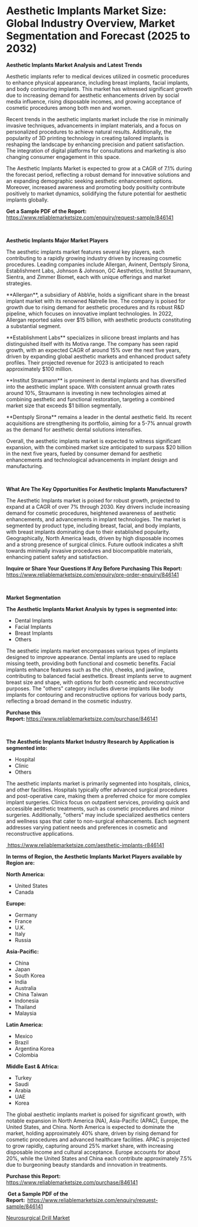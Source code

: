 <p><h1>Aesthetic Implants Market Size: Global Industry Overview, Market Segmentation and Forecast (2025 to 2032)</h1></p><p><strong>Aesthetic Implants Market Analysis and Latest Trends</strong></p>
<p><p>Aesthetic implants refer to medical devices utilized in cosmetic procedures to enhance physical appearance, including breast implants, facial implants, and body contouring implants. This market has witnessed significant growth due to increasing demand for aesthetic enhancements driven by social media influence, rising disposable incomes, and growing acceptance of cosmetic procedures among both men and women.</p><p>Recent trends in the aesthetic implants market include the rise in minimally invasive techniques, advancements in implant materials, and a focus on personalized procedures to achieve natural results. Additionally, the popularity of 3D printing technology in creating tailored implants is reshaping the landscape by enhancing precision and patient satisfaction. The integration of digital platforms for consultations and marketing is also changing consumer engagement in this space.</p><p>The Aesthetic Implants Market is expected to grow at a CAGR of 7.1% during the forecast period, reflecting a robust demand for innovative solutions and an expanding demographic seeking aesthetic enhancement options. Moreover, increased awareness and promoting body positivity contribute positively to market dynamics, solidifying the future potential for aesthetic implants globally.</p></p>
<p><strong>Get a Sample PDF of the Report:&nbsp;</strong> <a href="https://www.reliablemarketsize.com/enquiry/request-sample/846141?utm_campaign=2393&utm_medium=2&utm_source=Github&utm_content=ia&utm_term=04032025&utm_id=aesthetic-implants">https://www.reliablemarketsize.com/enquiry/request-sample/846141</a></p>
<p>&nbsp;</p>
<p><strong>Aesthetic Implants Major Market Players</strong></p>
<p><p>The aesthetic implants market features several key players, each contributing to a rapidly growing industry driven by increasing cosmetic procedures. Leading companies include Allergan, Avinent, Dentsply Sirona, Establishment Labs, Johnson & Johnson, GC Aesthetics, Institut Straumann, Sientra, and Zimmer Biomet, each with unique offerings and market strategies.</p><p>**Allergan**, a subsidiary of AbbVie, holds a significant share in the breast implant market with its renowned Natrelle line. The company is poised for growth due to rising demand for aesthetic procedures and its robust R&D pipeline, which focuses on innovative implant technologies. In 2022, Allergan reported sales over $15 billion, with aesthetic products constituting a substantial segment.</p><p>**Establishment Labs** specializes in silicone breast implants and has distinguished itself with its Motiva range. The company has seen rapid growth, with an expected CAGR of around 15% over the next five years, driven by expanding global aesthetic markets and enhanced product safety profiles. Their projected revenue for 2023 is anticipated to reach approximately $100 million.</p><p>**Institut Straumann** is prominent in dental implants and has diversified into the aesthetic implant space. With consistent annual growth rates around 10%, Straumann is investing in new technologies aimed at combining aesthetic and functional restoration, targeting a combined market size that exceeds $1 billion segmentally.</p><p>**Dentsply Sirona** remains a leader in the dental aesthetic field. Its recent acquisitions are strengthening its portfolio, aiming for a 5-7% annual growth as the demand for aesthetic dental solutions intensifies.</p><p>Overall, the aesthetic implants market is expected to witness significant expansion, with the combined market size anticipated to surpass $20 billion in the next five years, fueled by consumer demand for aesthetic enhancements and technological advancements in implant design and manufacturing.</p></p>
<p>&nbsp;</p>
<p><strong>What Are The Key Opportunities For Aesthetic Implants Manufacturers?</strong></p>
<p><p>The Aesthetic Implants market is poised for robust growth, projected to expand at a CAGR of over 7% through 2030. Key drivers include increasing demand for cosmetic procedures, heightened awareness of aesthetic enhancements, and advancements in implant technologies. The market is segmented by product type, including breast, facial, and body implants, with breast implants dominating due to their established popularity. Geographically, North America leads, driven by high disposable incomes and a strong presence of surgical clinics. Future outlook indicates a shift towards minimally invasive procedures and biocompatible materials, enhancing patient safety and satisfaction.</p></p>
<p><strong>Inquire or Share Your Questions If Any Before Purchasing This Report:</strong> <a href="https://www.reliablemarketsize.com/enquiry/pre-order-enquiry/846141?utm_campaign=2393&utm_medium=2&utm_source=Github&utm_content=ia&utm_term=04032025&utm_id=aesthetic-implants">https://www.reliablemarketsize.com/enquiry/pre-order-enquiry/846141</a></p>
<p>&nbsp;</p>
<p><strong>Market Segmentation</strong></p>
<p><strong>The Aesthetic Implants Market Analysis by types is segmented into:</strong></p>
<p><ul><li>Dental Implants</li><li>Facial Implants</li><li>Breast Implants</li><li>Others</li></ul></p>
<p><p>The aesthetic implants market encompasses various types of implants designed to improve appearance. Dental implants are used to replace missing teeth, providing both functional and cosmetic benefits. Facial implants enhance features such as the chin, cheeks, and jawline, contributing to balanced facial aesthetics. Breast implants serve to augment breast size and shape, with options for both cosmetic and reconstructive purposes. The "others" category includes diverse implants like body implants for contouring and reconstructive options for various body parts, reflecting a broad demand in the cosmetic industry.</p></p>
<p><strong>Purchase this Report:&nbsp;</strong><a href="https://www.reliablemarketsize.com/purchase/846141?utm_campaign=2393&utm_medium=2&utm_source=Github&utm_content=ia&utm_term=04032025&utm_id=aesthetic-implants">https://www.reliablemarketsize.com/purchase/846141</a></p>
<p>&nbsp;</p>
<p><strong>The Aesthetic Implants Market Industry Research by Application is segmented into:</strong></p>
<p><ul><li>Hospital</li><li>Clinic</li><li>Others</li></ul></p>
<p><p>The aesthetic implants market is primarily segmented into hospitals, clinics, and other facilities. Hospitals typically offer advanced surgical procedures and post-operative care, making them a preferred choice for more complex implant surgeries. Clinics focus on outpatient services, providing quick and accessible aesthetic treatments, such as cosmetic procedures and minor surgeries. Additionally, "others" may include specialized aesthetics centers and wellness spas that cater to non-surgical enhancements. Each segment addresses varying patient needs and preferences in cosmetic and reconstructive applications.</p></p>
<p><a href="https://www.reliablemarketsize.com/aesthetic-implants-r846141?utm_campaign=2393&utm_medium=2&utm_source=Github&utm_content=ia&utm_term=04032025&utm_id=aesthetic-implants">&nbsp;https://www.reliablemarketsize.com/aesthetic-implants-r846141</a></p>
<p><strong>In terms of Region, the Aesthetic Implants Market Players available by Region are:</strong></p>
<p>
    <p> <strong> North America: </strong>
        <ul>
            <li>United States</li>
            <li>Canada</li>
        </ul>
        </p> 
    <p> <strong> Europe: </strong>
        <ul>
            <li>Germany</li>
            <li>France</li>
            <li>U.K.</li>
            <li>Italy</li>
            <li>Russia</li>
        </ul>
        </p> 
    <p> <strong> Asia-Pacific: </strong>
        <ul>
            <li>China</li>
            <li>Japan</li>
            <li>South Korea</li>
            <li>India</li>
            <li>Australia</li>
            <li>China Taiwan</li>
            <li>Indonesia</li>
            <li>Thailand</li>
            <li>Malaysia</li>
        </ul>
        </p> 
    <p> <strong> Latin America: </strong>
        <ul>
            <li>Mexico</li>
            <li>Brazil</li>
            <li>Argentina Korea</li>
            <li>Colombia</li>
        </ul>
        </p> 
    <p> <strong> Middle East & Africa: </strong>
        <ul>
            <li>Turkey</li>
            <li>Saudi</li>
            <li>Arabia</li>
            <li>UAE</li>
            <li>Korea</li>
        </ul>
    </p>
    </p>
<p><p>The global aesthetic implants market is poised for significant growth, with notable expansion in North America (NA), Asia-Pacific (APAC), Europe, the United States, and China. North America is expected to dominate the market, holding approximately 40% share, driven by rising demand for cosmetic procedures and advanced healthcare facilities. APAC is projected to grow rapidly, capturing around 25% market share, with increasing disposable income and cultural acceptance. Europe accounts for about 20%, while the United States and China each contribute approximately 7.5% due to burgeoning beauty standards and innovation in treatments.</p></p>
<p><strong>Purchase this Report: </strong><a href="https://www.reliablemarketsize.com/purchase/846141?utm_campaign=2393&utm_medium=2&utm_source=Github&utm_content=ia&utm_term=04032025&utm_id=aesthetic-implants">https://www.reliablemarketsize.com/purchase/846141</a></p>
<p>&nbsp;<strong>Get a Sample PDF of the Report:&nbsp;&nbsp;</strong><a href="https://www.reliablemarketsize.com/enquiry/request-sample/846141?utm_campaign=2393&utm_medium=2&utm_source=Github&utm_content=ia&utm_term=04032025&utm_id=aesthetic-implants">https://www.reliablemarketsize.com/enquiry/request-sample/846141</a></p>
<p><strong></strong></p>
<p><p><a href="https://github.com/janraimondo83/Market-Research-Report-List-1/blob/main/neurosurgical-drill-market.md?utm_campaign=2393&utm_medium=2&utm_source=Github&utm_content=ia&utm_term=04032025&utm_id=aesthetic-implants">Neurosurgical Drill Market</a></p></p>